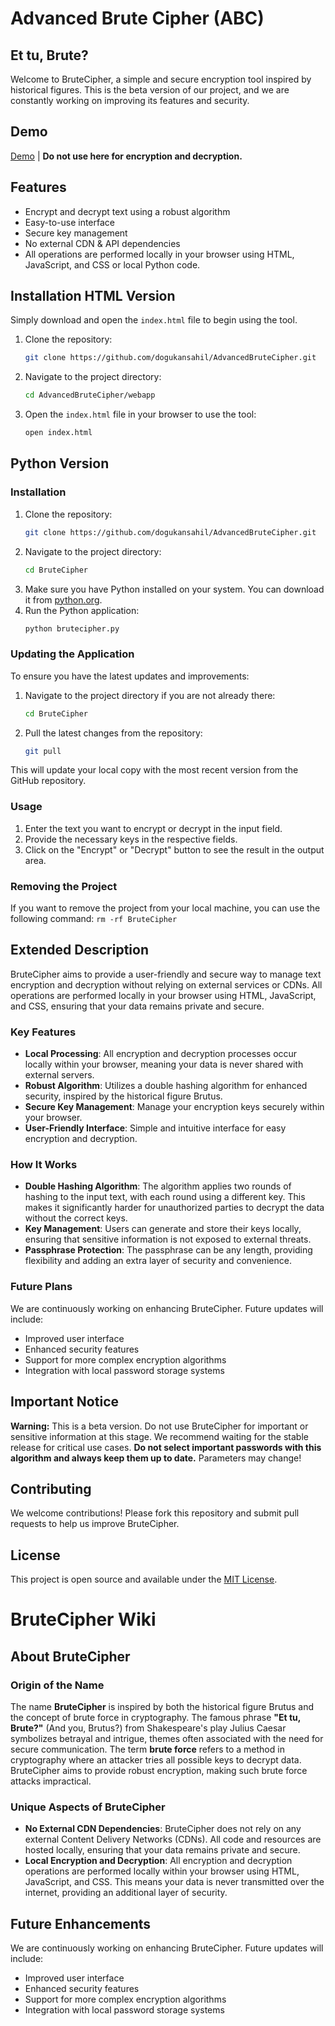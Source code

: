# Advanced Brute Cipher (ABC)
## Et tu, Brute?

Welcome to BruteCipher, a simple and secure encryption tool inspired by historical figures. This is the beta version of our project, and we are constantly working on improving its features and security.

## Demo

[Demo](https://htmlpreview.github.io/?https://github.com/dogukansahil/AdvancedBruteCipher/blob/main/webapp/index.html) | **Do not use here for encryption and decryption.**

## Features
- Encrypt and decrypt text using a robust algorithm
- Easy-to-use interface
- Secure key management
- No external CDN & API dependencies
- All operations are performed locally in your browser using HTML, JavaScript, and CSS or local Python code.

## Installation HTML Version 

Simply download and open the `index.html` file to begin using the tool.

1. Clone the repository:
    ```bash
    git clone https://github.com/dogukansahil/AdvancedBruteCipher.git
    ```
2. Navigate to the project directory:
    ```bash
    cd AdvancedBruteCipher/webapp
    ```
3. Open the `index.html` file in your browser to use the tool:
    ```bash
    open index.html
    ```

## Python Version

### Installation

1. Clone the repository:
    ```bash
    git clone https://github.com/dogukansahil/AdvancedBruteCipher.git
    ```
2. Navigate to the project directory:
    ```bash
    cd BruteCipher
    ```
3. Make sure you have Python installed on your system. You can download it from [python.org](https://www.python.org/).
4. Run the Python application:
    ```bash
    python brutecipher.py
    ```

### Updating the Application

To ensure you have the latest updates and improvements:

1. Navigate to the project directory if you are not already there:
    ```bash
    cd BruteCipher
    ```
2. Pull the latest changes from the repository:
    ```bash
    git pull
    ```

This will update your local copy with the most recent version from the GitHub repository.

### Usage

1. Enter the text you want to encrypt or decrypt in the input field.
2. Provide the necessary keys in the respective fields.
3. Click on the "Encrypt" or "Decrypt" button to see the result in the output area.

### Removing the Project

If you want to remove the project from your local machine, you can use the following command:
    ```
    rm -rf BruteCipher
    ```

## Extended Description

BruteCipher aims to provide a user-friendly and secure way to manage text encryption and decryption without relying on external services or CDNs. All operations are performed locally in your browser using HTML, JavaScript, and CSS, ensuring that your data remains private and secure.

### Key Features

- **Local Processing**: All encryption and decryption processes occur locally within your browser, meaning your data is never shared with external servers.
- **Robust Algorithm**: Utilizes a double hashing algorithm for enhanced security, inspired by the historical figure Brutus.
- **Secure Key Management**: Manage your encryption keys securely within your browser.
- **User-Friendly Interface**: Simple and intuitive interface for easy encryption and decryption.

### How It Works

- **Double Hashing Algorithm**: The algorithm applies two rounds of hashing to the input text, with each round using a different key. This makes it significantly harder for unauthorized parties to decrypt the data without the correct keys.
- **Key Management**: Users can generate and store their keys locally, ensuring that sensitive information is not exposed to external threats.
- **Passphrase Protection**: The passphrase can be any length, providing flexibility and adding an extra layer of security and convenience.

### Future Plans

We are continuously working on enhancing BruteCipher. Future updates will include:
- Improved user interface
- Enhanced security features
- Support for more complex encryption algorithms
- Integration with local password storage systems

## Important Notice

**Warning:** This is a beta version. Do not use BruteCipher for important or sensitive information at this stage. We recommend waiting for the stable release for critical use cases. **Do not select important passwords with this algorithm and always keep them up to date.** Parameters may change!

## Contributing

We welcome contributions! Please fork this repository and submit pull requests to help us improve BruteCipher.

## License

This project is open source and available under the [MIT License](LICENSE).

# BruteCipher Wiki

## About BruteCipher

### Origin of the Name
The name **BruteCipher** is inspired by both the historical figure Brutus and the concept of brute force in cryptography. The famous phrase **"Et tu, Brute?"** (And you, Brutus?) from Shakespeare's play Julius Caesar symbolizes betrayal and intrigue, themes often associated with the need for secure communication. The term **brute force** refers to a method in cryptography where an attacker tries all possible keys to decrypt data. BruteCipher aims to provide robust encryption, making such brute force attacks impractical.

### Unique Aspects of BruteCipher
- **No External CDN Dependencies**: BruteCipher does not rely on any external Content Delivery Networks (CDNs). All code and resources are hosted locally, ensuring that your data remains private and secure.
- **Local Encryption and Decryption**: All encryption and decryption operations are performed locally within your browser using HTML, JavaScript, and CSS. This means your data is never transmitted over the internet, providing an additional layer of security.

## Future Enhancements
We are continuously working on enhancing BruteCipher. Future updates will include:
- Improved user interface
- Enhanced security features
- Support for more complex encryption algorithms
- Integration with local password storage systems

